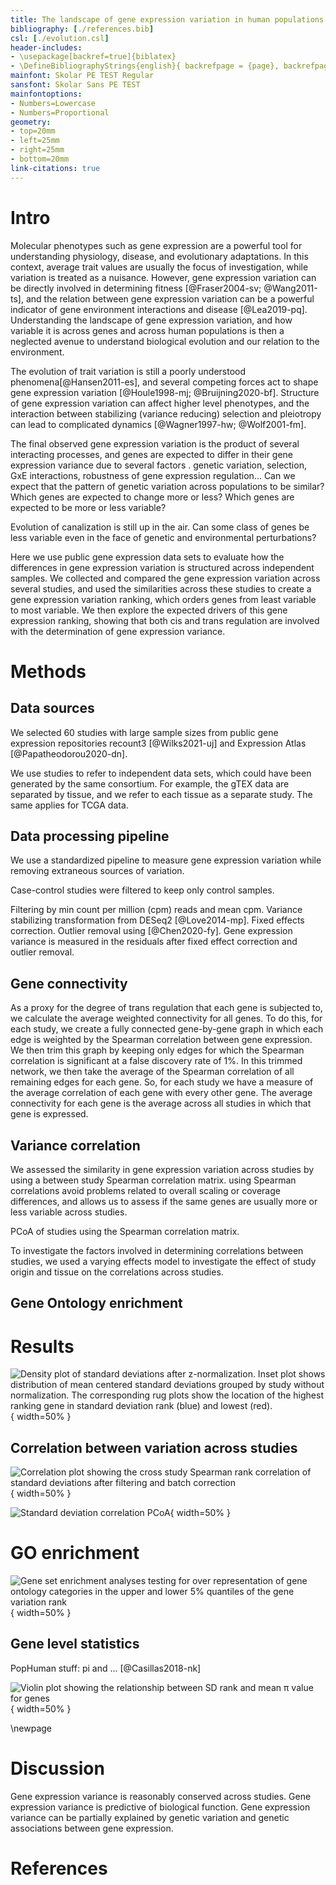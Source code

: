 ```yaml
---
title: The landscape of gene expression variation in human populations
bibliography: [./references.bib]
csl: [./evolution.csl]
header-includes:
- \usepackage[backref=true]{biblatex}
- \DefineBibliographyStrings{english}{ backrefpage = {page}, backrefpages = {pages}}
mainfont: Skolar PE TEST Regular
sansfont: Skolar Sans PE TEST
mainfontoptions:
- Numbers=Lowercase
- Numbers=Proportional
geometry:
- top=20mm
- left=25mm
- right=25mm
- bottom=20mm
link-citations: true
---
```


# Intro

Molecular phenotypes such as gene expression are a powerful tool for understanding physiology, disease, and evolutionary adaptations. In this context, average trait values are usually the focus of investigation, while variation is treated as a nuisance. However, gene expression variation can be directly involved in determining fitness [@Fraser2004-sv; @Wang2011-ts], and the relation between gene expression variation can be a powerful indicator of gene environment interactions and disease [@Lea2019-pq]. Understanding the landscape of gene expression variation, and how variable it is across genes and across human populations is then a neglected avenue to understand biological evolution and our relation to the environment.

The evolution of trait variation is still a poorly understood phenomena[@Hansen2011-es], and several competing forces act to shape gene expression variation [@Houle1998-mj; @Bruijning2020-bf].
Structure of gene expression variation can affect higher level phenotypes, and the interaction between stabilizing (variance reducing) selection and pleiotropy can lead to complicated dynamics [@Wagner1997-hw; @Wolf2001-fm]. 

The final observed gene expression variation is the product of several interacting processes, and genes are expected to differ in their gene expression variance due to several factors . genetic variation, selection, GxE interactions, robustness of gene expression regulation... Can we expect that the pattern of genetic variation across populations to be similar? Which genes are expected to change more or less? Which genes are expected to be more or less variable?

Evolution of canalization is still up in the air. Can some class of genes be less variable even in the face of genetic and environmental perturbations? 

Here we use public gene expression data sets to evaluate how the differences in gene expression variation is structured across independent samples. We collected and compared the gene expression variation across several studies, and used the similarities across these studies to create a gene expression variation ranking, which orders genes from least variable to most variable. We then explore the expected drivers of this gene expression ranking, showing that both cis and trans regulation are involved with the determination of gene expression variance. 


# Methods

## Data sources

We selected 60 studies with large sample sizes from public gene expression repositories recount3 [@Wilks2021-uj] and Expression Atlas [@Papatheodorou2020-dn].

We use studies to refer to independent data sets, which could have been generated by the same consortium. For example, the gTEX data are separated by tissue, and we refer to each tissue as a separate study. The same applies for TCGA data. 

## Data processing pipeline

We use a standardized pipeline to measure gene expression variation while removing extraneous sources of variation.

Case-control studies were filtered to keep only control samples. 

Filtering by min count per million (cpm) reads and mean cpm. Variance stabilizing transformation from DESeq2 [@Love2014-mp]. Fixed effects correction. Outlier removal using [@Chen2020-fy]. Gene expression variance is measured in the residuals after fixed effect correction and outlier removal.

## Gene connectivity

As a proxy for the degree of trans regulation that each gene is subjected to, we calculate the average weighted connectivity for all genes. To do this, for each study, we create a fully connected gene-by-gene graph in which each edge is weighted by the Spearman correlation between gene expression. We then trim this graph by keeping only edges for which the Spearman correlation is significant at a false discovery rate of 1%. In this trimmed network, we then take the average of the Spearman correlation of all remaining edges for each gene. So, for each study we have a measure of the average correlation of each gene with every other gene. The average connectivity for each gene is the average across all studies in which that gene is expressed.

## Variance correlation

We assessed the similarity in gene expression variation across studies by using a between study Spearman correlation matrix. using Spearman correlations avoid problems related to overall scaling or coverage differences, and allows us to assess if the same genes are usually more or less variable across studies.

PCoA of studies using the Spearman correlation matrix.

To investigate the factors involved in determining correlations between studies, we used a varying effects model to investigate the effect of study origin and tissue on the correlations across studies.

## Gene Ontology enrichment

# Results

![Density plot of standard deviations after z-normalization. Inset plot shows distribution of mean centered standard deviations grouped by study without normalization. The corresponding rug plots show the location of the highest ranking gene in standard deviation rank (blue) and lowest (red).](figures/sd_dist.png){ width=50% }

## Correlation between variation across studies

![Correlation plot showing the cross study Spearman rank correlation of standard deviations after filtering and batch correction](figures/corr_plot.png){ width=50% }

![Standard deviation correlation PCoA](figures/sd_PCoA_plot.png){ width=50% }

# GO enrichment

![Gene set enrichment analyses testing for over representation of gene ontology categories in the upper and lower 5% quantiles of the gene variation rank](figures/local_go_lowerUpper.png){ width=50% }

## Gene level statistics

PopHuman stuff: pi and ... [@Casillas2018-nk]

![Violin plot showing the relationship between SD rank and mean π value for genes](figures/pi.png){ width=50% }

\newpage

# Discussion

Gene expression variance is reasonably conserved across studies.
Gene expression variance is predictive of biological function.
Gene expression variance can be partially explained by genetic variation and genetic associations between gene expression.


# References





